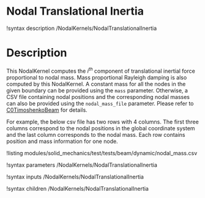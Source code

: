 # Nodal Translational Inertia

!syntax description /NodalKernels/NodalTranslationalInertia

# Description

This NodalKernel computes the $i^{th}$ component of translational inertial force proportional to nodal mass. Mass proportional Rayleigh damping is also computed by this NodalKernel. A constant mass for all the nodes in the given boundary can be provided using the `mass` parameter. Otherwise, a CSV file containing nodal positions and the corresponding nodal masses can also be provided using the `nodal_mass_file` parameter. Please refer to [C0TimoshenkoBeam](/C0TimoshenkoBeam.md) for details.

For example, the below csv file has two rows with 4 columns. The first three columns correspond to the nodal positions in the global coordinate system and the last column corresponds to the nodal mass. Each row contains position and mass information for one node.

!listing modules/solid_mechanics/test/tests/beam/dynamic/nodal_mass.csv


!syntax parameters /NodalKernels/NodalTranslationalInertia

!syntax inputs /NodalKernels/NodalTranslationalInertia

!syntax children /NodalKernels/NodalTranslationalInertia
